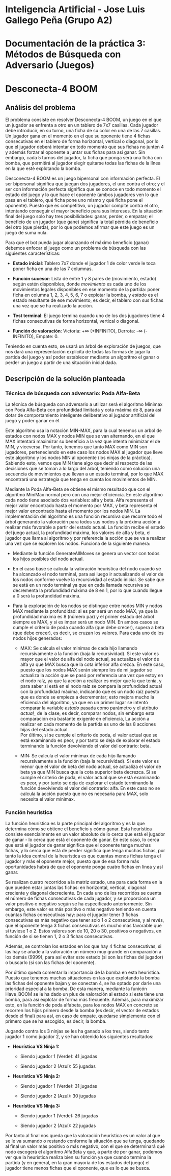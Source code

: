 # Inteligencia Artificial - Jose Luis Gallego Peña (Grupo A2)
# Documentación de la práctica 3: Métodos de Búsqueda con Adversario (Juegos)
# Desconecta-4 BOOM

## Análisis del problema

El problema consiste en resolver Desconecta-4 BOOM, un juego en el que un jugador se enfrenta a otro en un tablero de 7x7 casillas. Cada jugador debe introducir, en su turno, una ficha de su color en una de las 7 casillas. Un jugador gana en el momento en el que su oponente tiene 4 fichas consecutivas en el tablero de forma horizontal, vertical o diagonal, por lo que el jugador deberá intentar en todo momento que sus fichas no junten 4 y además forzar al oponente a juntar sus fichas para así ganar. Sin embargo, cada 5 turnos del jugador, la ficha que ponga será una ficha con bomba, que permitirá al jugador elegir quitarse todas las fichas de la línea en la que esté explotando la bomba.

Desconecta-4 BOOM es un juego bipersonal con información perfecta. El ser bipersonal significa que juegan dos jugadores, el uno contra el otro; y el ser con información perfecta significa que se conoce en todo momento el estado del juego y lo que hace el oponente (ambos jugadores ven lo que pasa en el tablero, qué ficha pone uno mismo y qué ficha pone el oponente). Puesto que es competitivo, un jugador compite contra el otro, intentando conseguir el mayor beneficio para sus intereses. En la situación final del juego solo hay tres posibilidades: ganar, perder, o empatar; el beneficio de un jugador (que gane) significa la total pérdida de beneficio del otro (que pierda), por lo que podemos afirmar que este juego es un juego de suma nula.

Para que el bot pueda jugar alcanzando el máximo beneficio (ganar) debemos enfocar el juego como un problema de búsqueda con las siguientes características:

- **Estado inicial**: Tablero 7x7 donde el jugador 1 de color verde le toca poner ficha en una de las 7 columnas.

- **Función sucesor**: Lista de entre 1 y 8 pares de (movimiento, estado) según estén disponibles, donde *movimiento* es cada uno de los movimientos legales disponibles en ese momento de la partida: poner ficha en columna 1, 2, 3, 4, 5, 6, 7 o explotar la bomba, y *estado* es el estado resultante de ese movimiento, es decir, el tablero con sus fichas una vez que se ha realizado la acción.

- **Test terminal**: El juego termina cuando uno de los dos jugadores tiene 4 fichas consecutivas de forma horizontal, vertical o diagonal.

- **Función de valoración**: Victoria: +∞ (+INFINITO), Derrota: -∞ (-INFINITO), Empate: 0.

Teniendo en cuenta esto, se usará un árbol de exploración de juegos, que nos dará una representación explícita de todas las formas de jugar la partida del juego y así poder establecer mediante un algoritmo el ganar o perder un juego a partir de una situación inicial dada.

## Descripción de la solución planteada

### Técnica de búsqueda con adversario: Poda Alfa-Beta

La técnica de búsqueda con adversario a utilizar será el algoritmo Minimax con Poda Alfa-Beta con profundidad limitada y cota máxima de 8, para así dotar de comportamiento inteligente deliberativo al jugador artificial del juego y poder ganar en él.

Este algoritmo usa la notación MIN-MAX, para la cual tenemos un arbol de estados con nodos MAX y nodos MIN que se van alternando, en el que MAX intentará maximizar su beneficio a la vez que intenta minimizar el de MIN, y viceversa. Por tanto, tenemos que tanto MAX como MIN son jugadores, perteneciendo en este caso los nodos MAX al jugador que lleve este algoritmo y los nodos MIN al oponente (los ninjas de la práctica). Sabiendo esto, vemos que MIN tiene algo que decir al respecto de las decisiones que se toman a lo largo del árbol, teniendo como solución una secuencia de movimientos que llevan a un estado terminal, por lo que MAX encontrará una estrategia que tenga en cuenta los movimientos de MIN.

Mediante la Poda Alfa-Beta se obtiene el mismo resultado que con el algoritmo MiniMax normal pero con una mejor eficiencia. En este algoritmo cada nodo tiene asociado dos variables: alfa y beta. Alfa representa el mejor valor encontrado hasta el momento por MAX, y beta representa el mejor valor encontrado hasta el momento por los nodos MIN. La implementación del algoritmo es una función recursiva que recorre todo el árbol generando la valoración para todos sus nodos y la próxima acción a realizar más favorable a partir del estado actual. La función recibe el estado del juego actual, la profundidad máxima, los valores de alfa y beta, el jugador que llama al algoritmo y por referencia la acción que se va a realizar una vez que se exploren los nodos. Funciona de la siguiente manera:

- Mediante la función GenerateAllMoves se genera un vector con todos los hijos posibles del nodo actual.

- En el caso base se calcula la valoración heurística del nodo cuando se ha alcanzado el nodo terminal, para así luego ir actualizando el valor de los nodos conforme vuelve la recursividad al estado inicial. Se sabe que se está en un nodo terminal ya que en cada llamada recursiva se decrementa la profundidad máxima de 8 en 1, por lo que cuando llegue a 0 será la profundidad máxima.

- Para la exploración de los nodos se distingue entre nodos MIN y nodos MAX mediante la profundidad: si es par será un nodo MAX, ya que la profundidad máxima es 8 (número par) y el primer estado del árbol siempre es MAX, y si es impar será un nodo MIN. En ambos casos se cumple el criterio de poda cuando alfa (que debe crecer), supera a beta (que debe crecer), es decir, se cruzan los valores. Para cada uno de los nodos hijos generados:

   - MAX: Se calcula el valor minimax de cada hijo llamando recursivamente a la función (baja la recursividad). Si este valor es mayor que el valor de alfa del nodo actual, se actualiza el valor de alfa ya que MAX busca que la cota inferior alfa crezca. En este caso, puesto que los nodos MAX serán siempre los de mi jugador se actualiza la acción que se pasó por referencia una vez que estoy en el nodo raíz, ya que la acción a realizar es mejor que la que tenía, y para saber si está en el nodo raíz se compara la profundidad actual con la profundidad máxima, indicando que es un nodo raíz puesto que es donde se empieza a decrementar; esto mejora mucho la eficiencia del algoritmo, ya que en un primer lugar se intentó comparar la variable *estado* pasada como parámetro y el atributo *actual_* de la clase, es decir, comparar nodos, sin embargo esta comparación era bastante exigente en eficiencia, La acción a realizar en cada momento de la partida es uno de las 8 acciones hijas del estado actual.  
   Por último, si se cumple el criterio de poda, el valor actual que se está examinando es peor, y por tanto se deja de explorar el estado terminando la función devolviendo el valor del contrario: beta.


   - MIN: Se calcula el valor minimax de cada hijo llamando recursivamente a la función (baja la recursividad). Si este valor es menor que el valor de beta del nodo actual, se actualiza el valor de beta ya que MIN busca que la cota superior beta decrezca. Si se cumple el criterio de poda, el valor actual que se está examinando es peor, y por tanto se deja de explorar el estado terminando la función devolviendo el valor del contrario: alfa. En este caso no se calcula la acción puesto que no es necesaria para MAX, solo necesita el valor minimax.

### Función heurística

La función heurística es la parte principal del algoritmo y es la que determina cómo se obtiene el beneficio y cómo ganar. Esta heurística consiste esencialmente en un valor absoluto de lo cerca que está el jugador de ganar - lo cerca que está el oponente de ganar. En este caso, lo cerca que está el jugador de ganar significa que el oponente tenga muchas fichas, y lo cerca que está de perder significa que tenga muchas fichas, por tanto la idea central de la heurística es que cuantas menos fichas tenga el jugador y más el oponente mejor, puesto que de esa forma más oportunidades habrá de que el oponente ponga cuatro fichas en línea y así ganar.

Se realizan cuatro recorridos a la matriz estado, una para cada forma en la que pueden estar juntas las fichas: en horizontal, vertical, diagonal creciente y diagonal decreciente. En cada uno de los recorridos se cuenta el número de fichas consecutivas de cada jugador, y se proporciona un valor positivo o negativo según se ha especificado anteriormente. Sin embargo, este valor es más positivo o más negativo teniendo en cuenta cuántas fichas consecutivas hay: para el jugador tener 3 fichas consecutivas es más negativo que tener solo 1 o 2 consecutivas, y al revés, que el oponente tenga 3 fichas consecutivas es mucho más favorable que si tuviese 1 o 2. Estos valores son de 10, 20 o 30, positivos o negativos, en función de si se tienen 1, 2 o 3 fichas consecutivas.

Además, se controlan los estados en los que hay 4 fichas consecutivas, si las hay se añade a la valoración un número muy grande en comparación a los demás (9999), para así evitar este estado (si son las fichas del jugador) o buscarlo (si son las fichas del oponente).

Por último queda comentar la importancia de la bomba en esta heurística. Puesto que tenemos muchas situaciones en las que explotando la bomba las fichas del oponente bajan y se conectan 4, se ha optado por darle una prioridad especial a la bomba. De esta manera, mediante la funicón Have_BOOM se le ha dado un plus de valoración al estado si este tiene una bomba, para así explotar de forma más frecuente. Además, para maximizar esto, en la función de poda alfabeta, para los nodos MAX en concreto se recorren los hijos primero desde la bomba (es decir, el vector de estados desde el final) para así, en caso de empate, quedarse simplemente con el primero que se ha escogido, es decir, la bomba.

Jugando contra los 3 ninjas se les ha ganado a los tres, siendo tanto jugador 1 como jugador 2, y se han obtenido los siguientes resultados:

- **Heurística VS Ninja 1:**

   - Siendo jugador 1 (Verde): 41 jugadas

   - Siendo jugador 2 (Azul): 55 jugadas

- **Heurística VS Ninja 2:**

   - Siendo jugador 1 (Verde): 31 jugadas

   - Siendo jugador 2 (Azul): 30 jugadas

- **Heurística VS Ninja 3:**

   - Siendo jugador 1 (Verde): 26 jugadas

   - Siendo jugador 2 (Azul): 22 jugadas

Por tanto al final nos queda que la valoración heurística es un valor al que se le va sumando o restando conforme la situación que se tenga, quedando al final un valor más positivo o más negativo, con el que se determinará qué nodo escogerá el algoritmo AlfaBeta y que, a parte de por ganar, podemos ver que la heurística realiza bien su función ya que cuando termina la partida (y en general, en la gran mayoría de los estados del juego) el jugador tiene menos fichas que el oponente, que es lo que se busca.
